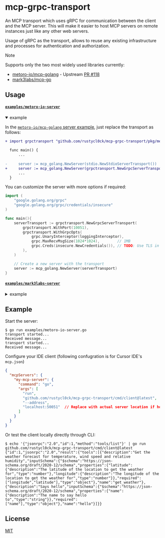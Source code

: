# mcp-grpc-transport

An MCP transport which uses gRPC for communication between the client and the MCP server. This will make it easier to host MCP servers on remote instances just like any other web servers.

Usage of gRPC as the transport, allows to reuse any existing infrastructure and processes for authentication and authorization.

> [!NOTE]
> Supports only the two most widely used libraries currently:
> - [metoro-io/mcp-golang](https://github.com/metoro-io/mcp-golang) - Upstream [PR #118](https://github.com/metoro-io/mcp-golang/pull/118)
> - [mark3labs/mcp-go](https://github.com/mark3labs/mcp-go)

## Usage


#### [`examples/metoro-io-server`](./examples/metoro-io-server)
<details open><summary>example</summary>

In the [`metoro-io/mcp-golang` server example](https://github.com/metoro-io/mcp-golang?tab=readme-ov-file#server-example), just replace the transport as follows:

```diff
+ import grpctransport "github.com/rustycl0ck/mcp-grpc-transport/pkg/metoro-io-transport/grpc"
  
  func main() {
      ...
  
-     server := mcp_golang.NewServer(stdio.NewStdioServerTransport())
+     server := mcp_golang.NewServer(grpctransport.NewGrpcServerTransport())
      ...
  }
```

You can customize the server with more options if required:
```go
import (
	"google.golang.org/grpc"
	"google.golang.org/grpc/credentials/insecure"
)

func main(){
	serverTransport := grpctransport.NewGrpcServerTransport(
		grpctransport.WithPort(10051),
		grpctransport.WithGrpcOpts(
			grpc.UnaryInterceptor(loggingInterceptor),
			grpc.MaxRecvMsgSize(1024*1024),        // 1MB
			grpc.Creds(insecure.NewCredentials()), // TODO: Use TLS in production!
		),
	)

	// Create a new server with the transport
	server := mcp_golang.NewServer(serverTransport)
}
```

</details>

#### [`examples/mark3labs-server`](./examples/mark3labs-server)

<details><summary>example</summary>

In the [`mark3labs/mcp-go` server example](https://github.com/mark3labs/mcp-go?tab=readme-ov-file#quickstart), just replace the transport as follows:

```diff
+ import grpctransport "github.com/rustycl0ck/mcp-grpc-transport/pkg/mark3labs-transport/grpc"

  func main() {
      ...

      // Start the server
-     if err := server.ServeStdio(s); err != nil {
-         fmt.Printf("Server error: %v\n", err)
-     }

+     srv := grpctransport.NewGrpcServer(s)
+     if err := srv.Listen(context.Background()); err != nil {
+         fmt.Printf("Server error: %v\n", err)
+     }
      ...
  }
```

You can customize the server with more options if required:
```go
import (
	"google.golang.org/grpc"
	"google.golang.org/grpc/credentials/insecure"
)

func main(){
-     srv := grpctransport.NewGrpcServer(s)
+     srv := grpctransport.NewGrpcServer(s,
	  	grpctransport.WithPort(10051),
	  	grpctransport.WithGrpcOpts(
	  		grpc.UnaryInterceptor(loggingInterceptor),
	  		grpc.MaxRecvMsgSize(1024*1024),        // 1MB
	  		grpc.Creds(insecure.NewCredentials()), // TODO: Use TLS in production!
	  	),
	  )
}
```

</details>

## Example

Start the server:
```console
$ go run examples/metoro-io-server.go
transport started...
Received message...
transport started...
Received message...

```

Configure your IDE client (following confugration is for Cursor IDE's `mcp.json`)
```json
{
  "mcpServers": {
    "my-mcp-server": {
      "command": "go",
      "args": [
        "run",
        "github.com/rustycl0ck/mcp-grpc-transport/cmd/client@latest",
        "--address",
        "localhost:50051"  // Replace with actual server location if hosted remotely
      ]
    }
  }
}
```

Or test the client locally directly through CLI:
```console
$ echo '{"jsonrpc":"2.0","id":1,"method":"tools/list"}' | go run github.com/rustycl0ck/mcp-grpc-transport/cmd/client@latest
{"id":1,"jsonrpc":"2.0","result":{"tools":[{"description":"Get the weather forecast for temperature, wind speed and relative humidity","inputSchema":{"$schema":"https://json-schema.org/draft/2020-12/schema","properties":{"latitude":{"description":"The latitude of the location to get the weather for","type":"number"},"longitude":{"description":"The longitude of the location to get the weather for","type":"number"}},"required":["longitude","latitude"],"type":"object"},"name":"get_weather"},{"description":"Says hello","inputSchema":{"$schema":"https://json-schema.org/draft/2020-12/schema","properties":{"name":{"description":"The name to say hello to","type":"string"}},"required":["name"],"type":"object"},"name":"hello"}]}}
```

## License
[MIT](LICENSE)
